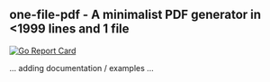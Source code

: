 ## one-file-pdf - A minimalist PDF generator in &lt;1999 lines and 1 file
[![Go Report Card](https://goreportcard.com/badge/github.com/balacode/one-file-pdf)](https://goreportcard.com/report/github.com/balacode/one-file-pdf)  

... adding documentation / examples ...
